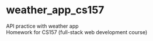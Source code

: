 # weather_app_cs157
API practice with weather app  
Homework for CS157 (full-stack web development course)  

